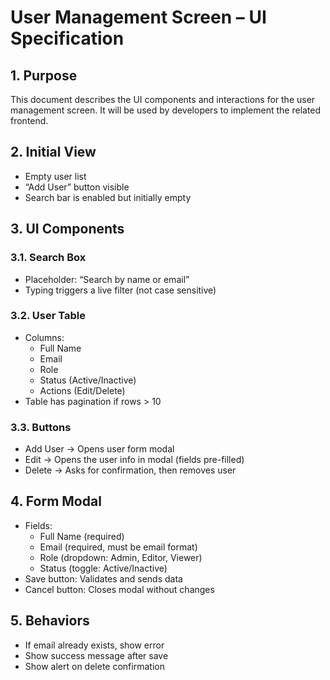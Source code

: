 # User Management Screen – UI Specification

## 1. Purpose
This document describes the UI components and interactions for the user management screen. It will be used by developers to implement the related frontend.

## 2. Initial View
- Empty user list
- “Add User” button visible
- Search bar is enabled but initially empty

## 3. UI Components

### 3.1. Search Box
- Placeholder: “Search by name or email”
- Typing triggers a live filter (not case sensitive)

### 3.2. User Table
- Columns:
  - Full Name
  - Email
  - Role
  - Status (Active/Inactive)
  - Actions (Edit/Delete)
- Table has pagination if rows > 10

### 3.3. Buttons
- Add User → Opens user form modal
- Edit → Opens the user info in modal (fields pre-filled)
- Delete → Asks for confirmation, then removes user

## 4. Form Modal
- Fields:
  - Full Name (required)
  - Email (required, must be email format)
  - Role (dropdown: Admin, Editor, Viewer)
  - Status (toggle: Active/Inactive)
- Save button: Validates and sends data
- Cancel button: Closes modal without changes

## 5. Behaviors
- If email already exists, show error
- Show success message after save
- Show alert on delete confirmation
